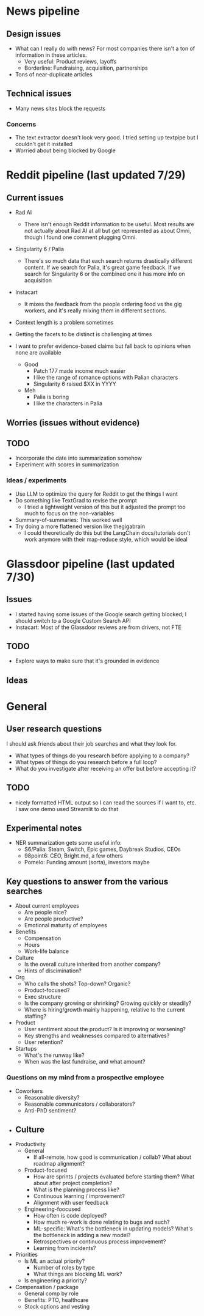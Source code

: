 # News pipeline

## Design issues

- What can I really do with news? For most companies there isn't a ton of information in these articles.
    - Very useful: Product reviews, layoffs
    - Borderline: Fundraising, acquisition, partnerships
- Tons of near-duplicate articles

## Technical issues

- Many news sites block the requests

### Concerns

- The text extractor doesn't look very good. I tried setting up textpipe but I couldn't get it installed
- Worried about being blocked by Google

# Reddit pipeline (last updated 7/29)

## Current issues

- Rad AI
    - There isn't enough Reddit information to be useful. Most results are not actually about Rad AI at all but get represented as about Omni, though I found one comment plugging Omni.
- Singularity 6 / Palia
    - There's so much data that each search returns drastically different content. If we search for Palia, it's great game feedback. If we search for Singularity 6 or the combined one it has more info on acquisition
- Instacart
    - It mixes the feedback from the people ordering food vs the gig workers, and it's really mixing them in different sections.

- Context length is a problem sometimes
- Getting the facets to be distinct is challenging at times
- I want to prefer evidence-based claims but fall back to opinions when none are available
    - Good
        - Patch 177 made income much easier
        - I like the range of romance options with Palian characters
        - Singularity 6 raised $XX in YYYY
    - Meh
        - Palia is boring
        - I like the characters in Palia

## Worries (issues without evidence)


## TODO

- Incorporate the date into summarization somehow
- Experiment with scores in summarization

### Ideas / experiments

- Use LLM to optimize the query for Reddit to get the things I want
- Do something like TextGrad to revise the prompt
    - I tried a lightweight version of this but it adjusted the prompt too much to focus on the non-variables
- Summary-of-summaries: This worked well
- Try doing a more flattened version like thegigabrain
    - I could theoretically do this but the LangChain docs/tutorials don't work anymore with their map-reduce style, which would be ideal

# Glassdoor pipeline (last updated 7/30)

## Issues

- I started having some issues of the Google search getting blocked; I should switch to a Google Custom Search API
- Instacart: Most of the Glassdoor reviews are from drivers, not FTE

## TODO

- Explore ways to make sure that it's grounded in evidence

## Ideas

# General

## User research questions

I should ask friends about their job searches and what they look for.

- What types of things do you research before applying to a company?
- What types of things do you research before a full loop?
- What do you investigate after receiving an offer but before accepting it?

## TODO

- nicely formatted HTML output so I can read the sources if I want to, etc. I saw one demo used Streamlit to do that

## Experimental notes

- NER summarization gets some useful info:
    - S6/Palia: Steam, Switch, Epic games, Daybreak Studios, CEOs
    - 98point6: CEO, Bright.md, a few others
    - Pomelo: Funding amount (sorta), investors maybe


## Key questions to answer from the various searches

- About current employees
    - Are people nice?
    - Are people productive?
    - Emotional maturity of employees
- Benefits
    - Compensation
    - Hours
    - Work-life balance
- Culture
    - Is the overall culture inherited from another company?
    - Hints of discimination?
- Org
    - Who calls the shots? Top-down? Organic?
    - Product-focused?
    - Exec structure
    - Is the company growing or shrinking? Growing quickly or steadily?
    - Where is hiring/growth mainly happening, relative to the current staffing?
- Product
    - User sentiment about the product? Is it improving or worsening?
    - Key strengths and weaknesses compared to alternatives?
    - User retention?
- Startups
    - What's the runway like?
    - When was the last fundraise, and what amount?


### Questions on my mind from a prospective employee

- Coworkers
    - Reasonable diversity?
    - Reasonable communicators / collaborators?
    - Anti-PhD sentiment?
- Culture
    - 
- Productivity
    - General
        - If all-remote, how good is communication / collab? What about roadmap alignment?
    - Product-focused
        - How are sprints / projects evaluated before starting them? What about after project completion?
        - What is the planning process like?
        - Continuous learning / improvement?
        - Alignment with user feedback
    - Engineering-foocused
        - How often is code deployed?
        - How much re-work is done relating to bugs and such?
        - ML-specific: What's the bottleneck in updating models? What's the bottleneck in adding a new model?
        - Retrospectives or continuous process improvement?
        - Learning from incidents?
- Priorities
    - Is ML an actual priority?
        - Number of roles by type
        - What things are blocking ML work?
    - Is engineering a priority?
- Compensation / package
    - General comp by role
    - Benefits: PTO, healthcare
    - Stock options and vesting